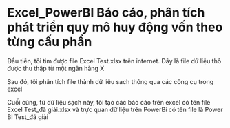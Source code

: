 # Excel_PowerBI Báo cáo, phân tích phát triển quy mô huy động vốn theo từng cấu phần


Đầu tiên, tôi tìm được file Excel Test.xlsx trên internet. Đây là file dữ liệu thô được thu thập từ một ngân hàng X

Sau đó, tôi phân tích file thành dữ liệu sạch thông qua các công cụ trong excel 

Cuối cùng, từ dữ liệu sạch này, tôi tạo các báo cáo trên excel có tên file Excel Test_đã giải.xlsx   và trực quan dữ liệu trên PowerBi có tên file là Power BI Test_đã giải

